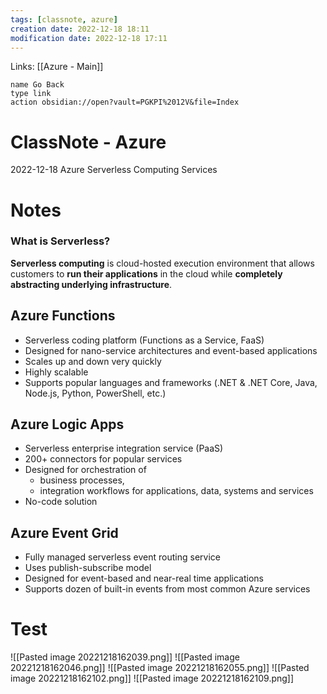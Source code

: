 ```yaml
---
tags: [classnote, azure]
creation date: 2022-12-18 18:11
modification date: 2022-12-18 17:11
---
```


Links: [[Azure - Main]]
```button
name Go Back
type link
action obsidian://open?vault=PGKPI%2012V&file=Index
```
# ClassNote - Azure
2022-12-18
Azure Serverless Computing Services
# Notes
### What is Serverless?

**Serverless computing** is cloud-hosted execution environment that allows customers to **run their applications** in the cloud while **completely abstracting underlying infrastructure**.

## Azure Functions

-   Serverless coding platform (Functions as a Service, FaaS)
-   Designed for nano-service architectures and event-based applications
-   Scales up and down very quickly
-   Highly scalable
-   Supports popular languages and frameworks (.NET & .NET Core, Java, Node.js, Python, PowerShell, etc.)

## Azure Logic Apps

-   Serverless enterprise integration service (PaaS)
-   200+ connectors for popular services
-   Designed for orchestration of
    -   business processes,
    -   integration workflows for applications, data, systems and services
-   No-code solution

## Azure Event Grid

-   Fully managed serverless event routing service
-   Uses publish-subscribe model
-   Designed for event-based and near-real time applications
-   Supports dozen of built-in events from most common Azure services
# Test
![[Pasted image 20221218162039.png]]
![[Pasted image 20221218162046.png]]
![[Pasted image 20221218162055.png]]
![[Pasted image 20221218162102.png]]
![[Pasted image 20221218162109.png]]

